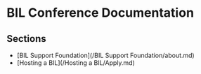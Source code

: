 # BIL Conference Documentation

## Sections

* [BIL Support Foundation](/BIL Support Foundation/about.md)
* [Hosting a BIL](/Hosting a BIL/Apply.md)
